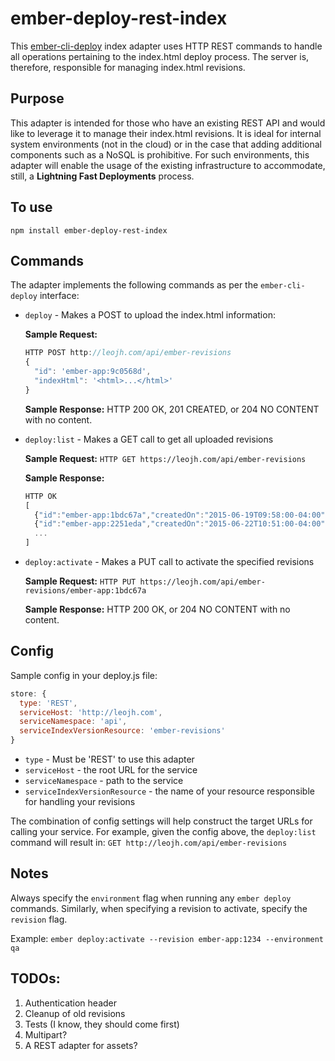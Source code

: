 # ember-deploy-rest-index

This [ember-cli-deploy](https://github.com/ember-cli/ember-cli-deploy) index adapter uses HTTP REST commands to handle all operations pertaining to the index.html deploy process. The server is, therefore, responsible for managing index.html revisions.

## Purpose

This adapter is intended for those who have an existing REST API and would like to leverage it to manage their index.html revisions. It is ideal for internal system environments (not in the cloud) or in the case that adding additional components such as a NoSQL is prohibitive. For such environments, this adapter will enable the usage of the existing infrastructure to accommodate, still, a **Lightning Fast Deployments** process.

## To use
`npm install ember-deploy-rest-index`

## Commands

The adapter implements the following commands as per the `ember-cli-deploy` interface:

* `deploy` - Makes a POST to upload the index.html information:  

  **Sample Request:**

  ```js
  HTTP POST http://leojh.com/api/ember-revisions
  {
    "id": 'ember-app:9c0568d',
    "indexHtml": '<html>...</html>'
  }
  ```

  **Sample Response:** HTTP 200 OK, 201 CREATED, or 204 NO CONTENT with no content.

* `deploy:list` - Makes a GET call to get all uploaded revisions

  **Sample Request:** ``HTTP GET https://leojh.com/api/ember-revisions``

  **Sample Response:**
  ```js
  HTTP OK
  [
    {"id":"ember-app:1bdc67a","createdOn":"2015-06-19T09:58:00-04:00"},
    {"id":"ember-app:2251eda","createdOn":"2015-06-22T10:51:00-04:00"}
    ...
  ]
  ```

* `deploy:activate` - Makes a PUT call to activate the specified revisions

  **Sample Request:** `HTTP PUT https://leojh.com/api/ember-revisions/ember-app:1bdc67a`

  **Sample Response:** HTTP 200 OK, or 204 NO CONTENT with no content.

## Config

Sample config in your deploy.js file:
```js
store: {
  type: 'REST',
  serviceHost: 'http://leojh.com',
  serviceNamespace: 'api',
  serviceIndexVersionResource: 'ember-revisions'
}
```
* `type` - Must be 'REST' to use this adapter
* `serviceHost` - the root URL for the service
* `serviceNamespace` - path to the service
* `serviceIndexVersionResource` - the name of your resource responsible for handling your revisions

The combination of config settings will help construct the target URLs for calling your service. For example, given the config above, the `deploy:list` command will result in: `GET http://leojh.com/api/ember-revisions`

## Notes
Always specify the `environment` flag when running any `ember deploy` commands. Similarly, when specifying a revision to activate, specify the `revision` flag.

Example: `ember deploy:activate --revision ember-app:1234 --environment qa`

## TODOs:

1. Authentication header
2. Cleanup of old revisions
2. Tests (I know, they should come first)
3. Multipart?
4. A REST adapter for assets?
